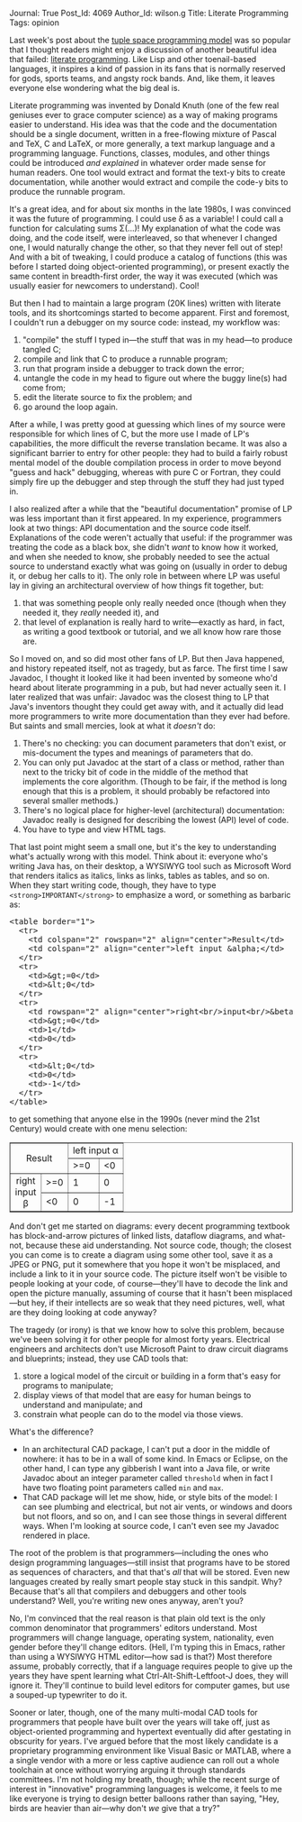 Journal: True
Post_Id: 4069
Author_Id: wilson.g
Title: Literate Programming
Tags: opinion

<p>Last week's post about the <a href="{{root_path}}/blog/2011/03/tuple-spaces-or-good-ideas-dont-always-win.html">tuple space programming model</a> was so popular that I thought readers might enjoy a discussion of another beautiful idea that failed: <a href="http://en.wikipedia.org/wiki/Literate_programming">literate programming</a>.  Like Lisp and other toenail-based languages, it inspires a kind of passion in its fans that is normally reserved for gods, sports teams, and angsty rock bands.  And, like them, it leaves everyone else wondering what the big deal is.</p>
<p>Literate programming was invented by Donald Knuth (one of the few real geniuses ever to grace computer science) as a way of making programs easier to understand.  His idea was that the code and the documentation should be a single document, written in a free-flowing mixture of Pascal and TeX, C and LaTeX, or more generally, a text markup language and a programming language.  Functions, classes, modules, and other things could be introduced <em>and explained</em> in whatever order made sense for human readers.  One tool would extract and format the text-y bits to create documentation, while another would extract and compile the code-y bits to produce the runnable program.</p>
<p>It's a great idea, and for about six months in the late 1980s, I was convinced it was the future of programming.  I could use &delta; as a variable! I could call a function for calculating sums &Sigma;(...)!  My explanation of what the code was doing, and the code itself, were interleaved, so that whenever I changed one, I would naturally change the other, so that they never fell out of step!  And with a bit of tweaking, I could produce a catalog of functions (this was before I started doing object-oriented programming), or present exactly the same content in breadth-first order, the way it was executed (which was usually easier for newcomers to understand).  Cool!</p>
<p>But then I had to maintain a large program (20K lines) written with literate tools, and its shortcomings started to become apparent.  First and foremost, I couldn't run a debugger on my source code: instead, my workflow was:</p>
<ol>
<li>"compile" the stuff I typed in&mdash;the stuff that was in my head&mdash;to produce tangled C;</li>
<li>compile and link that C to produce a runnable program;</li>
<li>run that program inside a debugger to track down the error;</li>
<li>untangle the code in my head to figure out where the buggy line(s) had come from;</li>
<li>edit the literate source to fix the problem; and</li>
<li>go around the loop again.</li>
</ol>
<p>After a while, I was pretty good at guessing which lines of my source were responsible for which lines of C, but the more use I made of LP's capabilities, the more difficult the reverse translation became.  It was also a significant barrier to entry for other people: they had to build a fairly robust mental model of the double compilation process in order to move beyond "guess and hack" debugging, whereas with pure C or Fortran, they could simply fire up the debugger and step through the stuff they had just typed in.</p>
<p>I also realized after a while that the "beautiful documentation" promise of LP was less important than it first appeared.  In my experience, programmers look at two things: API documentation and the source code itself.  Explanations of the code weren't actually that useful: if the programmer was treating the code as a black box, she didn't <em>want</em> to know how it worked, and when she needed to know, she probably needed to see the actual source to understand exactly what was going on (usually in order to debug it, or debug her calls to it).  The only role in between where LP was useful lay in giving an architectural overview of how things fit together, but:</p>
<ol>
<li>that was something people only really needed once (though when they needed it, they <em>really</em> needed it), and</li>
<li>that level of explanation is really hard to write&mdash;exactly as hard, in fact, as writing a good textbook or tutorial, and we all know how rare those are.</li>
</ol>
<p>So I moved on, and so did most other fans of LP.  But then Java happened, and history repeated itself, not as tragedy, but as farce.  The first time I saw Javadoc, I thought it looked like it had been invented by someone who'd heard about literate programming in a pub, but had never actually seen it.  I later realized that was unfair: Javadoc was the closest thing to LP that Java's inventors thought they could get away with, and it actually did lead more programmers to write more documentation than they ever had before.  But saints and small mercies, look at what it <em>doesn't</em> do:</p>
<ol>
<li>There's no checking: you can document parameters that don't exist, or mis-document the types and meanings of parameters that do.</li>
<li>You can only put Javadoc at the start of a class or method, rather than next to the tricky bit of code in the middle of the method that implements the core algorithm.  (Though to be fair, if the method is long enough that this is a problem, it should probably be refactored into several smaller methods.)</li>
<li>There's no logical place for higher-level (architectural) documentation: Javadoc really is designed for describing the lowest (API) level of code.</li>
<li>You have to type and view HTML tags.</li>
</ol>
<p>That last point might seem a small one, but it's the key to understanding what's actually wrong with this model.  Think about it: everyone who's writing Java has, on their desktop, a WYSIWYG tool such as Microsoft Word that renders italics as italics, links as links, tables as tables, and so on.  When they start writing code, though, they have to type <code>&lt;strong&gt;IMPORTANT&lt;/strong&gt;</code> to emphasize a word, or something as barbaric as:</p>
<pre>&lt;table border="1"&gt;
  &lt;tr&gt;
    &lt;td colspan="2" rowspan="2" align="center"&gt;Result&lt;/td&gt;
    &lt;td colspan="2" align="center"&gt;left input &amp;alpha;&lt;/td&gt;
  &lt;/tr&gt;
  &lt;tr&gt;
    &lt;td&gt;&amp;gt;=0&lt;/td&gt;
    &lt;td&gt;&amp;lt;0&lt;/td&gt;
  &lt;/tr&gt;
  &lt;tr&gt;
    &lt;td rowspan="2" align="center"&gt;right&lt;br/&gt;input&lt;br/&gt;&amp;beta;&lt;/td&gt;
    &lt;td&gt;&amp;gt;=0&lt;/td&gt;
    &lt;td&gt;1&lt;/td&gt;
    &lt;td&gt;0&lt;/td&gt;
  &lt;/tr&gt;
  &lt;tr&gt;
    &lt;td&gt;&amp;lt;0&lt;/td&gt;
    &lt;td&gt;0&lt;/td&gt;
    &lt;td&gt;-1&lt;/td&gt;
  &lt;/tr&gt;
&lt;/table&gt;
</pre>
<p>to get something that anyone else in the 1990s (never mind the 21st Century) would create with one menu selection:</p>
<table border="1">
<tbody>
<tr>
<td colspan="2" rowspan="2" align="center">Result</td>
<td colspan="2" align="center">left input &alpha;</td>
</tr>
<tr>
<td>&gt;=0</td>
<td>&lt;0</td>
</tr>
<tr>
<td rowspan="2" align="center">right<br />
input<br />
&beta;</td>
<td>&gt;=0</td>
<td>1</td>
<td>0</td>
</tr>
<tr>
<td>&lt;0</td>
<td>0</td>
<td>-1</td>
</tr>
</tbody>
</table>
<p>And don't get me started on diagrams: every decent programming textbook has block-and-arrow pictures of linked lists, dataflow diagrams, and what-not, because these aid understanding.  Not source code, though; the closest you can come is to create a diagram using some other tool, save it as a JPEG or PNG, put it somewhere that you hope it won't be misplaced, and include a link to it in your source code.  The picture itself won't be visible to people looking at your code, of course&mdash;they'll have to decode the link and open the picture manually, assuming of course that it hasn't been misplaced&mdash;but hey, if their intellects are so weak that they need pictures, well, what are they doing looking at code anyway?</p>
<p>The tragedy (or irony) is that we know how to solve this problem, because we've been solving it for other people for almost forty years.  Electrical engineers and architects don't use Microsoft Paint to draw circuit diagrams and blueprints; instead, they use CAD tools that:</p>
<ol>
<li>store a logical model of the circuit or building in a form that's easy for programs to manipulate;</li>
<li>display views of that model that are easy for human beings to understand and manipulate; and</li>
<li>constrain what people can do to the model via those views.</li>
</ol>
<p>What's the difference?</p>
<ul>
<li>In an architectural CAD package, I can't put a door in the middle of nowhere: it has to be in a wall of some kind.  In Emacs or Eclipse, on the other hand, I can type any gibberish I want into a Java file, or write Javadoc about an integer parameter called <code>threshold</code> when in fact I have two floating point parameters called <code>min</code> and <code>max</code>.</li>
<li>That CAD package will let me show, hide, or style bits of the model: I can see plumbing and electrical, but not air vents, or windows and doors but not floors, and so on, and I can see those things in several different ways.  When I'm looking at source code, I can't even see my Javadoc rendered in place.</li>
</ul>
<p>The root of the problem is that programmers&mdash;including the ones who design programming languages&mdash;still insist that programs have to be stored as sequences of characters, and that that's <em>all</em> that will be stored.  Even new languages created by really smart people stay stuck in this sandpit.  Why?  Because that's all that compilers and debuggers and other tools understand?  Well, you're writing new ones anyway, aren't you?</p>
<p>No, I'm convinced that the real reason is that plain old text is the only common denominator that programmers' editors understand.  Most programmers will change language, operating system, nationality, even gender before they'll change editors.  (Hell, I'm typing this in Emacs, rather than using a WYSIWYG HTML editor&mdash;how sad is that?)  Most therefore assume, probably correctly, that if a language requires people to give up the years they have spent learning what Ctrl-Alt-Shift-Leftfoot-J does, they will ignore it.  They'll continue to build level editors for computer games, but use a souped-up typewriter to do it.</p>
<p>Sooner or later, though, one of the many multi-modal CAD tools for programmers that people have built over the years will take off, just as object-oriented programming and hypertext eventually did after gestating in obscurity for years.  I've argued before that the most likely candidate is a proprietary programming environment like Visual Basic or MATLAB, where a a single vendor with a more or less captive audience can roll out a whole toolchain at once without worrying arguing it through standards committees.  I'm not holding my breath, though; while the recent surge of interest in "innovative" programming languages is welcome, it feels to me like everyone is trying to design better balloons rather than saying, "Hey, birds are heavier than air&mdash;why don't <em>we</em> give that a try?"</p>
